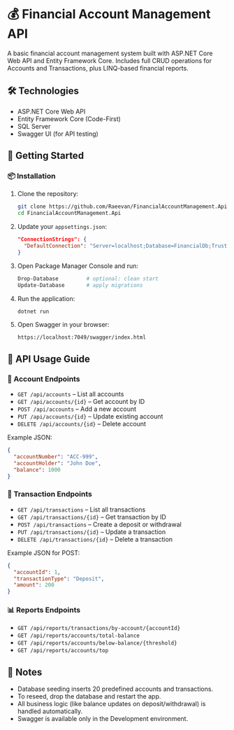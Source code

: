 
# 💰 Financial Account Management API

A basic financial account management system built with ASP.NET Core Web API and Entity Framework Core. Includes full CRUD operations for Accounts and Transactions, plus LINQ-based financial reports.

## 🛠 Technologies
- ASP.NET Core Web API
- Entity Framework Core (Code-First)
- SQL Server
- Swagger UI (for API testing)

## 🚀 Getting Started

### 📦 Installation

1. Clone the repository:
   ```bash
   git clone https://github.com/Raeevan/FinancialAccountManagement.Api.git
   cd FinancialAccountManagement.Api
   ```

2. Update your `appsettings.json`:
   ```json
   "ConnectionStrings": {
     "DefaultConnection": "Server=localhost;Database=FinancialDb;Trusted_Connection=True;TrustServerCertificate=True"
   }
   ```

3. Open Package Manager Console and run:
   ```powershell
   Drop-Database         # optional: clean start
   Update-Database       # apply migrations
   ```

4. Run the application:
   ```bash
   dotnet run
   ```

5. Open Swagger in your browser:
   ```
   https://localhost:7049/swagger/index.html
   ```

## 🔌 API Usage Guide

### 🧑 Account Endpoints
- `GET /api/accounts` – List all accounts
- `GET /api/accounts/{id}` – Get account by ID
- `POST /api/accounts` – Add a new account
- `PUT /api/accounts/{id}` – Update existing account
- `DELETE /api/accounts/{id}` – Delete account

Example JSON:
```json
{
  "accountNumber": "ACC-999",
  "accountHolder": "John Doe",
  "balance": 1000
}
```

### 💸 Transaction Endpoints
- `GET /api/transactions` – List all transactions
- `GET /api/transactions/{id}` – Get transaction by ID
- `POST /api/transactions` – Create a deposit or withdrawal
- `PUT /api/transactions/{id}` – Update a transaction
- `DELETE /api/transactions/{id}` – Delete a transaction

Example JSON for POST:
```json
{
  "accountId": 1,
  "transactionType": "Deposit",
  "amount": 200
}
```

### 📊 Reports Endpoints
- `GET /api/reports/transactions/by-account/{accountId}`
- `GET /api/reports/accounts/total-balance`
- `GET /api/reports/accounts/below-balance/{threshold}`
- `GET /api/reports/accounts/top`

## 📌 Notes
- Database seeding inserts 20 predefined accounts and transactions.
- To reseed, drop the database and restart the app.
- All business logic (like balance updates on deposit/withdrawal) is handled automatically.
- Swagger is available only in the Development environment.

